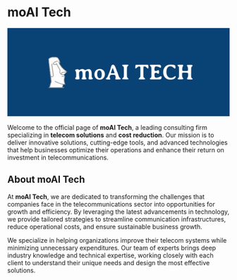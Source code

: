 # moAI Tech

<img src="logo.png" alt="moAI Tech Logo" height="200" width="100%" width:auto style="object-fit:cover"/>

Welcome to the official page of **moAI Tech**, a leading consulting firm specializing in **telecom solutions** and **cost reduction**. Our mission is to deliver innovative solutions, cutting-edge tools, and advanced technologies that help businesses optimize their operations and enhance their return on investment in telecommunications.

## About moAI Tech

At **moAI Tech**, we are dedicated to transforming the challenges that companies face in the telecommunications sector into opportunities for growth and efficiency. By leveraging the latest advancements in technology, we provide tailored strategies to streamline communication infrastructures, reduce operational costs, and ensure sustainable business growth.

We specialize in helping organizations improve their telecom systems while minimizing unnecessary expenditures. Our team of experts brings deep industry knowledge and technical expertise, working closely with each client to understand their unique needs and design the most effective solutions.
